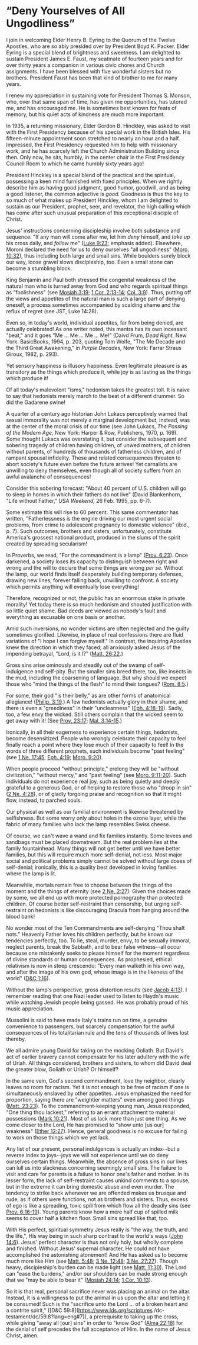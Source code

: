 # “Deny Yourselves of All Ungodliness”

I join in welcoming Elder Henry B. Eyring to the Quorum of the Twelve
Apostles, who are so ably presided over by President Boyd K. Packer. Elder
Eyring is a special blend of brightness and sweetness. I am delighted to
sustain President James E. Faust, my seatmate of fourteen years and for over
thirty years a companion in various civic chores and Church assignments. I
have been blessed with five wonderful sisters but no brothers. President Faust
has been that kind of brother to me for many years.

I renew my appreciation in sustaining vote for President Thomas S. Monson,
who, over that same span of time, has given me opportunities, has tutored me,
and has encouraged me. He is sometimes best known for feats of memory, but his
quiet acts of kindness are much more important.

In 1935, a returning missionary, Elder Gordon B. Hinckley, was asked to visit
with the First Presidency because of his special work in the British Isles.
His fifteen-minute appointment soon stretched to nearly an hour and a half.
Impressed, the First Presidency requested him to help with missionary work,
and he has scarcely left the Church Administration Building since then. Only
now, he sits, humbly, in the center chair in the First Presidency Council Room
to which he came humbly sixty years ago!

President Hinckley is a special blend of the practical and the spiritual,
possessing a keen mind furnished with fixed principles. When we rightly
describe him as having good judgment, good humor, goodwill, and as being a
good listener, the common adjective is _good._ Goodness is thus the key to so
much of what makes up President Hinckley, whom I am delighted to sustain as
our President, prophet, seer, and revelator, the high calling which has come
after such unusual preparation of this exceptional disciple of Christ.

Jesus' instructions concerning discipleship involve both substance and
sequence: "If any man will come after me, let him _deny_ himself, and _take
up_ his cross daily, and _follow_ me" ([Luke
9:23](https://www.lds.org/scriptures/nt/luke/9.23?lang=eng#22); emphasis
added). Elsewhere, Moroni declared the need for us to deny ourselves "all
ungodliness" ([Moro.
10:32](https://www.lds.org/scriptures/bofm/moro/10.32?lang=eng#31)), thus
including both large and small sins. While boulders surely block our way,
loose gravel slows discipleship, too. Even a small stone can become a
stumbling block.

King Benjamin and Paul both stressed the congenital weakness of the natural
man who is turned away from God and who regards spiritual things as
"foolishness" (see [Mosiah
3:19](https://www.lds.org/scriptures/bofm/mosiah/3.19?lang=eng#18); [1 Cor.
2:13-14](https://www.lds.org/scriptures/nt/1-cor/2.13-14?lang=eng#12); [Col.
3:9](https://www.lds.org/scriptures/nt/col/3.9?lang=eng#8)). Thus, putting off
the views and appetites of the natural man is such a large part of denying
oneself, a process sometimes accompanied by scalding shame and the reflux of
regret (see JST, Luke 14:28).

Even so, in today's world, individual appetites, far from being denied, are
actually celebrated! As one writer noted, this mantra has its own incessant
"beat," and it goes "Me ... Me ... Me ... Me!" (Daivd Frum, _Dead Right,_ New York:
BasicBooks, 1994, p. 203, quoting Tom Wolfe, "The Me Decade and the Third
Great Awakening," in _Purple Decades,_ New York: Farrar Straus Giroux, 1982,
p. 293).

Yet sensory happiness is illusory happiness. Even legitimate pleasure is as
transitory as the things which produce it, while joy is as lasting as the
things which produce it!

Of all today's malevolent "isms," hedonism takes the greatest toll. It is
naive to say that hedonists merely march to the beat of a different drummer.
So did the Gadarene swine!

A quarter of a century ago historian John Lukacs perceptively warned that
sexual immorality was not merely a marginal development but, instead, was at
the center of the moral crisis of our time (see John Lukacs, _The Passing of
the Modern Age,_ New York: Harper &amp; Row, Publishers, 1970, p. 169). Some
thought Lukacs was overstating it, but consider the subsequent and sobering
tragedy of children having children, of unwed mothers, of children without
parents, of hundreds of thousands of fatherless children, and of rampant
spousal infidelity. These and related consequences threaten to abort society's
future even before the future arrives! Yet carnalists are unwilling to deny
themselves, even though all of society suffers from an awful avalanche of
consequences!

Consider this sobering forecast: "About 40 percent of U.S. children will go to
sleep in homes in which their fathers do not live" (David Blankenhorn, "Life
without Father," _USA Weekend,_ 26 Feb. 1995, pp. 6-7).

Some estimate this will rise to 60 percent. This same commentator has written,
"Fatherlessness is the engine driving our most urgent social problems, from
crime to adolescent pregnancy to domestic violence" (ibid., p. 7). Such
outcomes, brothers and sisters, unfortunately, constitute America's grossest
national product, produced in the slums of the spirit created by spreading
secularism!

In Proverbs, we read, "For the commandment is a lamp" ([Prov.
6:23](https://www.lds.org/scriptures/ot/prov/6.23?lang=eng#22)). Once
darkened, a society loses its capacity to distinguish between right and wrong
and the will to declare that some things are wrong _per se._ Without the lamp,
our world finds itself desperately building temporary defenses, drawing new
lines, forever falling back, unwilling to confront. A society which permits
anything will eventually lose everything!

Therefore, recognized or not, the public has an enormous stake in private
morality! Yet today there is so much hedonism and shouted justification with
so little quiet shame. Bad deeds are viewed as nobody's fault and everything
as excusable on one basis or another.

Amid such inversions, no wonder victims are often neglected and the guilty
sometimes glorified. Likewise, in place of real confessions there are fluid
variations of "I hope I can forgive myself." In contrast, the inquiring
Apostles knew the direction in which they faced; all anxiously asked Jesus of
the impending betrayal, "Lord, is it I?" ([Matt.
26:22](https://www.lds.org/scriptures/nt/matt/26.22?lang=eng#21).)

Gross sins arise ominously and steadily out of the swamp of self-indulgence
and self-pity. But the smaller sins breed there, too, like insects in the mud,
including the coarsening of language. But why should we expect those who "mind
the things of the flesh" to mind their tongues? ([Rom.
8:5](https://www.lds.org/scriptures/nt/rom/8.5?lang=eng#4).)

For some, their god "is their belly," as are other forms of anatomical
allegiance! ([Philip.
3:19](https://www.lds.org/scriptures/nt/philip/3.19?lang=eng#18).) A few
hedonists actually glory in their shame, and there is even a "greediness" in
their "uncleanness" ([Eph.
4:18-19](https://www.lds.org/scriptures/nt/eph/4.18-19?lang=eng#17)). Sadly,
too, a few envy the wicked. Still others complain that the wicked seem to get
away with it! (See [Prov.
23:17](https://www.lds.org/scriptures/ot/prov/23.17?lang=eng#16); [Mal.
3:14-15](https://www.lds.org/scriptures/ot/mal/3.14-15?lang=eng#13).)

Ironically, in all their eagerness to experience certain things, hedonists,
become desensitized. People who wrongly celebrate their capacity to feel
finally reach a point where they lose much of their capacity to feel! In the
words of three different prophets, such individuals become "past feeling" (see
[1 Ne. 17:45](https://www.lds.org/scriptures/bofm/1-ne/17.45?lang=eng#44);
[Eph. 4:19](https://www.lds.org/scriptures/nt/eph/4.19?lang=eng#18); [Moro.
9:20](https://www.lds.org/scriptures/bofm/moro/9.20?lang=eng#19)).

When people proceed "without principle," erelong they will be "without
civilization," "without mercy," and "past feeling" (see [Moro.
9:11-20](https://www.lds.org/scriptures/bofm/moro/9.11-20?lang=eng#10)). Such
individuals do not experience real joy, such as being quietly and deeply
grateful to a generous God, or of helping to restore those who "droop in sin"
([2 Ne. 4:28](https://www.lds.org/scriptures/bofm/2-ne/4.28?lang=eng#27)), or
of gladly forgoing praise and recognition so that it might flow, instead, to
parched souls.

Our physical as well as our familial environment is likewise threatened by
selfishness. But some worry only about holes in the ozone layer, while the
fabric of many families who lack the lamp resembles Swiss cheese.

Of course, we can't wave a wand and fix families instantly. Some levees and
sandbags must be placed downstream. But the real problem lies at the family
fountainhead. Many things will not get better until we have better families,
but this will require much more self-denial, not less. Most major social and
political problems simply cannot be solved without large doses of self-denial;
ironically, this is a quality best developed in loving families where the lamp
is lit.

Meanwhile, mortals remain free to choose between the things of the moment and
the things of eternity (see [2 Ne.
2:27](https://www.lds.org/scriptures/bofm/2-ne/2.27?lang=eng#26)). Given the
choices made by some, we all end up with more protected pornography than
protected children. Of course better self-restraint than censorship, but
urging self-restraint on hedonists is like discouraging Dracula from hanging
around the blood bank!

No wonder most of the Ten Commandments are self-denying "Thou shalt nots."
Heavenly Father loves his children perfectly, but he knows our tendencies
perfectly, too. To lie, steal, murder, envy, to be sexually immoral, neglect
parents, break the Sabbath, and to bear false witness--all occur because one
mistakenly seeks to please himself for the moment regardless of divine
standards or human consequences. As prophesied, ethical relativism is now in
steep crescendo: "Every man walketh in his own way, and after the image of his
own god, whose image is in the likeness of the world" ([D&amp;C
1:16](https://www.lds.org/scriptures/dc-testament/dc/1.16?lang=eng#15)).

Without the lamp's perspective, gross distortion results (see [Jacob
4:13](https://www.lds.org/scriptures/bofm/jacob/4.13?lang=eng#12)). I remember
reading that one Nazi leader used to listen to Haydn's music while watching
Jewish people being gassed. He was probably proud of his music appreciation.

Mussolini is said to have made Italy's trains run on time, a genuine
convenience to passengers, but scarcely compensation for the awful
consequences of his totalitarian rule and the tens of thousands of lives lost
thereby.

We all admire young David for taking on the mocking Goliath. But David's act
of earlier bravery cannot compensate for his later adultery with the wife of
Uriah. All things considered, brothers and sisters, to whom did David deal the
greater blow, Goliath or Uriah? Or himself?

In the same vein, God's second commandment, love thy neighbor, clearly leaves
no room for racism. Yet it is not enough to be free of racism if one is
simultaneously enslaved by other appetites. Jesus emphasized the need for
proportion, saying there are "weightier matters" even among good things
([Matt. 23:23](https://www.lds.org/scriptures/nt/matt/23.23?lang=eng#22)). To
the commandment-keeping young man, Jesus responded, "One thing thou lackest,"
referring to an errant attachment to material possessions ([Mark
10:21](https://www.lds.org/scriptures/nt/mark/10.21?lang=eng#20)). Most of us
lack more than just one thing. As we come closer to the Lord, He has promised
to "show unto [us our] weakness" ([Ether
12:27](https://www.lds.org/scriptures/bofm/ether/12.27?lang=eng#26)). Hence,
general goodness is no excuse for failing to work on those things which we yet
lack.

Any list of our present, personal indulgences is actually an index--but a
reverse index to joys--joys we will not experience until we do deny ourselves
certain things. Meanwhile, the absence of gross sins in our lives can lull us
into slackness concerning seemingly small sins. The failure to visit and care
for parents is a failure to honor one's father and mother. In its lesser form,
the lack of self-restraint causes unkind comments to a spouse, but in the
extreme it can bring domestic abuse and even murder. The tendency to strike
back whenever we are offended makes us brusque and rude, as if others were
functions, not as brothers and sisters. Thus, excess of ego is like a
spreading, toxic spill from which flow all the deadly sins (see [Prov.
6:16-19](https://www.lds.org/scriptures/ot/prov/6.16-19?lang=eng#15)). Young
parents know how a mere half cup of spilled milk seems to cover half a kitchen
floor. Small sins spread like that, too.

With His perfect, spiritual symmetry Jesus really is "the way, the truth, and
the life,", His way being in such sharp contrast to the world's ways ([John
14:6](https://www.lds.org/scriptures/nt/john/14.6?lang=eng#5)). Jesus' perfect
character is thus not only holy, but wholly complete and finished. Without
Jesus' supernal character, He could not have accomplished the astonishing
atonement! And He has asked us to become much more like Him (see [Matt.
5:48](https://www.lds.org/scriptures/nt/matt/5.48?lang=eng#47); [3 Ne.
12:48](https://www.lds.org/scriptures/bofm/3-ne/12.48?lang=eng#47); [3 Ne.
27:27](https://www.lds.org/scriptures/bofm/3-ne/27.27?lang=eng#26)). Though
heavy, discipleship's burden can be made light (see [Matt.
11:30](https://www.lds.org/scriptures/nt/matt/11.30?lang=eng#29)). The Lord
can "ease the burdens," and/or our shoulders can be made strong enough that we
"may be able to bear it" ([Mosiah
24:14](https://www.lds.org/scriptures/bofm/mosiah/24.14?lang=eng#13); [1 Cor.
10:13](https://www.lds.org/scriptures/nt/1-cor/10.13?lang=eng#12)).

So it is that real, personal sacrifice never was placing an animal on the
altar. Instead, it is a willingness to put the animal in us upon the altar and
letting it be consumed! Such is the "sacrifice unto the Lord ... of a broken
heart and a contrite spirit," ([D&amp;C 59:8](https://www.lds.org/scriptures
/dc-testament/dc/59.8?lang=eng#7)), a prerequisite to taking up the cross,
while giving "away all [our] sins" in order to "know God" ([Alma
22:18](https://www.lds.org/scriptures/bofm/alma/22.18?lang=eng#17)) for the
denial of self precedes the full acceptance of Him. In the name of Jesus
Christ, amen.

